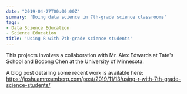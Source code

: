```yaml
---
date: "2019-04-27T00:00:00Z"
summary: 'Doing data science in 7th-grade science classrooms'
tags:
- Data Science Education
- Science Education
title: 'Using R with 7th-grade science students'
---
```


This projects involves a collaboration with Mr. Alex Edwards at Tate's School 
and Bodong Chen at the University of Minnesota.

A blog post detailing some recent work is available here: https://joshuamrosenberg.com/post/2019/11/13/using-r-with-7th-grade-science-students/